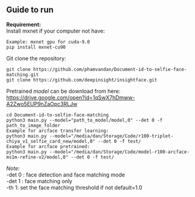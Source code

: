 **Guide to run**
---
**Requirement:**  
Install mxnet if your computer not have:
```
Example: mxnet gpu for cuda-9.0
pip install mxnet-cu90
```
Git clone the repository:
```
git clone https://github.com/phamvandan/Document-id-to-selfie-face-matching.git
git clone https://github.com/deepinsight/insightface.git
```
Pretrained _model_ can be download from here:  
https://drive.google.com/open?id=1qSwX7hDmww-A2Zwo5EUP9nZaOpc3RLJw  
```
cd Document-id-to-selfie-face-matching
python3 main.py --model="path_to_model/model,0" --det 0 -f path_to_image_folder
Example for arcface transfer learning:
python3 main.py --model="/media/dan/Storage/Code/r100-triplet-chiya_v1_selfie_card_new/model,0" --det 0 -f test/
Example for arcface pretrained:
python3 main.py --model="/media/dan/Storage/Code/model-r100-arcface-ms1m-refine-v2/model,0" --det 0 -f test/
```
_Note:_  
-det 0 : face detection and face matching mode  
-det 1 : face matching only  
-th 1: set the face matching threshold if not default=1.0
